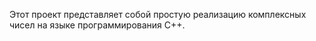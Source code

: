 
Этот проект представляет собой простую реализацию комплексных чисел на языке программирования C++.
